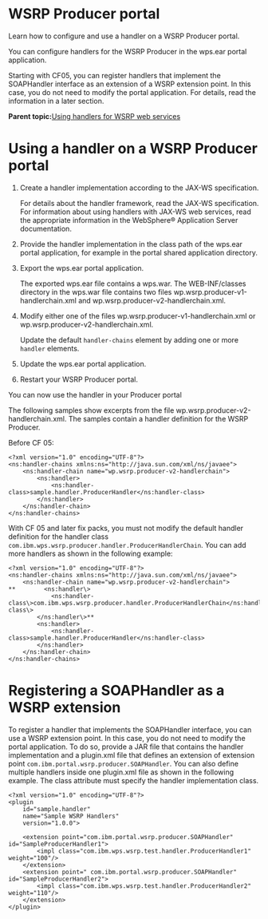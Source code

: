# WSRP Producer portal

Learn how to configure and use a handler on a WSRP Producer portal.

You can configure handlers for the WSRP Producer in the wps.ear portal application.

Starting with CF05, you can register handlers that implement the SOAPHandler interface as an extension of a WSRP extension point. In this case, you do not need to modify the portal application. For details, read the information in a later section.

**Parent topic:**[Using handlers for WSRP web services](../admin-system/wsrpt_websrvc_handlers.md)

# Using a handler on a WSRP Producer portal

1.  Create a handler implementation according to the JAX-WS specification.

    For details about the handler framework, read the JAX-WS specification. For information about using handlers with JAX-WS web services, read the appropriate information in the WebSphere® Application Server documentation.

2.  Provide the handler implementation in the class path of the wps.ear portal application, for example in the portal shared application directory.

3.  Export the wps.ear portal application.

    The exported wps.ear file contains a wps.war. The WEB-INF/classes directory in the wps.war file contains two files wp.wsrp.producer-v1-handlerchain.xml and wp.wsrp.producer-v2-handlerchain.xml.

4.  Modify either one of the files wp.wsrp.producer-v1-handlerchain.xml or wp.wsrp.producer-v2-handlerchain.xml.

    Update the default `handler-chains` element by adding one or more `handler` elements.

5.  Update the wps.ear portal application.

6.  Restart your WSRP Producer portal.


You can now use the handler in your Producer portal

The following samples show excerpts from the file wp.wsrp.producer-v2-handlerchain.xml. The samples contain a handler definition for the WSRP Producer.

Before CF 05:

```
<?xml version="1.0" encoding="UTF-8"?>
<ns:handler-chains xmlns:ns="http://java.sun.com/xml/ns/javaee">
    <ns:handler-chain name="wp.wsrp.producer-v2-handlerchain">
        <ns:handler>
            <ns:handler-class>sample.handler.ProducerHandler</ns:handler-class>
        </ns:handler>
    </ns:handler-chain>
</ns:handler-chains>
```

With CF 05 and later fix packs, you must not modify the default handler definition for the handler class `com.ibm.wps.wsrp.producer.handler.ProducerHandlerChain`. You can add more handlers as shown in the following example:

```
<?xml version="1.0" encoding="UTF-8"?>
<ns:handler-chains xmlns:ns="http://java.sun.com/xml/ns/javaee">
    <ns:handler-chain name="wp.wsrp.producer-v2-handlerchain">
**        <ns:handler\>
            <ns:handler-class\>com.ibm.wps.wsrp.producer.handler.ProducerHandlerChain</ns:handler-class\>
        </ns:handler\>**
        <ns:handler>
            <ns:handler-class>sample.handler.ProducerHandler</ns:handler-class>
        </ns:handler>
    </ns:handler-chain>
</ns:handler-chains>
```

# Registering a SOAPHandler as a WSRP extension

To register a handler that implements the SOAPHandler interface, you can use a WSRP extension point. In this case, you do not need to modify the portal application. To do so, provide a JAR file that contains the handler implementation and a plugin.xml file that defines an extension of extension point `com.ibm.portal.wsrp.producer.SOAPHandler`. You can also define multiple handlers inside one plugin.xml file as shown in the following example. The class attribute must specify the handler implementation class.

```
<?xml version="1.0" encoding="UTF-8"?>
<plugin
    id="sample.handler"
    name="Sample WSRP Handlers"
    version="1.0.0">
	
    <extension point="com.ibm.portal.wsrp.producer.SOAPHandler" id="SampleProducerHandler1">
        <impl class="com.ibm.wps.wsrp.test.handler.ProducerHandler1" weight="100"/>
    </extension>
    <extension point=" com.ibm.portal.wsrp.producer.SOAPHandler" id="SampleProducerHandler2">
        <impl class="com.ibm.wps.wsrp.test.handler.ProducerHandler2" weight="110"/>
    </extension>
</plugin>

```


